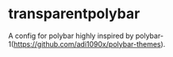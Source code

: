 # transparentpolybar
A config for polybar highly inspired by polybar-1(https://github.com/adi1090x/polybar-themes).
